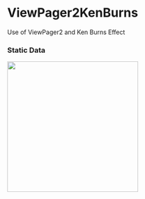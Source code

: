# ViewPager2KenBurns

Use of ViewPager2 and Ken Burns Effect

<h3>Static Data</h3>
<img src="https://user-images.githubusercontent.com/16580768/81990632-22bc7380-9605-11ea-82ae-803220045a9c.gif" width="300" />
